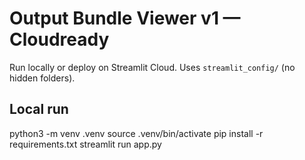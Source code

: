 # Output Bundle Viewer v1 — Cloudready
Run locally or deploy on Streamlit Cloud. Uses `streamlit_config/` (no hidden folders).

## Local run
python3 -m venv .venv
source .venv/bin/activate
pip install -r requirements.txt
streamlit run app.py
